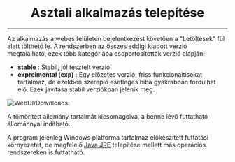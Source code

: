 <h1 align="center">Asztali alkalmazás telepítése</h1>

---

Az alkalmazás a webes felületen bejelentkezést követően a "Letöltések" fül alatt tölthető le. A rendszerben az összes eddigi kiadott verzió megtalálható, ezek több kategóriába csoportosítottak verzió alapján:

* **stable** : Stabil, jól tesztelt verzió.
* **expreimental (exp)** : Egy előzetes verzió, friss funkcionaltisokat tartalmaz, de ezekben szereplő esetleges hiba gyakrabban fordulhat elő. Ezek javítása stabil verziókban jelenik meg.

![WebUI/Downloads](contents/_gfx/gfx-2-2-1.png)

A tömörített állomány tartalmát kicsomagolva, a benne lévő futtatható állománnyal indítható.

A program jelenleg Windows platforma tartalmaz előkészített futtatási környezetet, de megfelelő [Java JRE](https://adoptium.net/en-GB/temurin/releases/) telepítése mellett más operációs rendszereken is futtatható.
